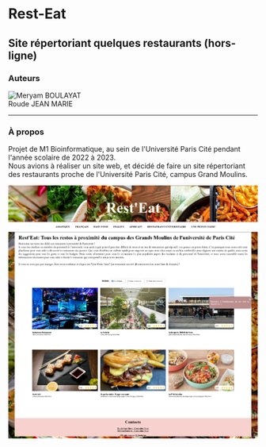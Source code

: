 # Rest-Eat  

Site répertoriant quelques restaurants (hors-ligne)  
---

### Auteurs
![Meryam BOULAYAT](https://github.com/meryambyt)  
Roude JEAN MARIE  

---

### À propos
Projet de M1 Bioinformatique, au sein de l'Université Paris Cité pendant l'année scolaire de 2022 à 2023.  
Nous avions à réaliser un site web, et décidé de faire un site répertoriant des restaurants proche de l'Université Paris Cité, campus Grand Moulins.  
  
![front-page](img/front.png)
